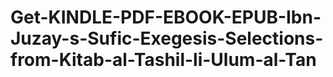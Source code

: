 # Get-KINDLE-PDF-EBOOK-EPUB-Ibn-Juzay-s-Sufic-Exegesis-Selections-from-Kitab-al-Tashil-li-Ulum-al-Tan